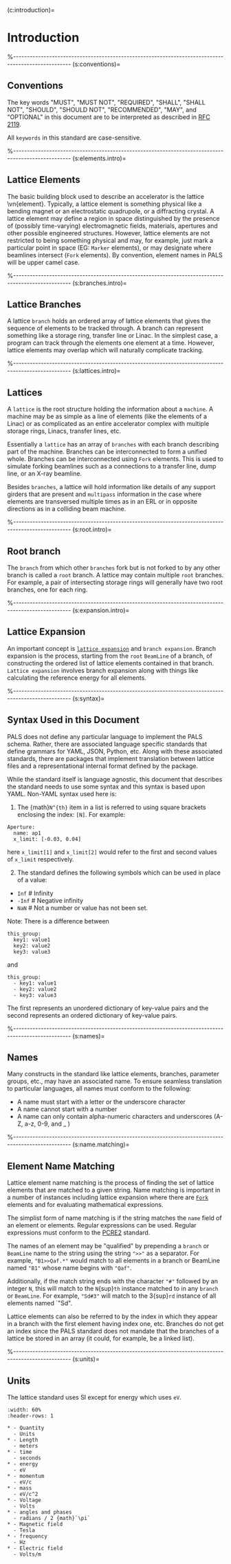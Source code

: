 (c:introduction)=
# Introduction

%---------------------------------------------------------------------------------------------------
(s:conventions)=
## Conventions

The key words "MUST", "MUST NOT", "REQUIRED", "SHALL", "SHALL NOT", "SHOULD",
"SHOULD NOT", "RECOMMENDED",  "MAY", and "OPTIONAL" in this document are to be
interpreted as described in [RFC 2119](http://tools.ietf.org/html/rfc2119).

All `keywords` in this standard are case-sensitive.

%---------------------------------------------------------------------------------------------------
(s:elements.intro)=
## Lattice Elements

The basic building block used to describe an accelerator is the lattice \vn{element}. Typically,
a lattice element is something physical like a bending magnet or an electrostatic
quadrupole, or a diffracting crystal. A lattice element may define a region in space 
distinguished by the presence of (possibly time-varying) electromagnetic fields,
materials, apertures and other possible engineered structures. However, lattice elements
are not restricted to being something physical and may, for example, just mark a particular point 
in space (EG: `Marker` elements), or may designate where beamlines intersect (`Fork` elements).
By convention, element names in PALS will be upper camel case.

%---------------------------------------------------------------------------------------------------
(s:branches.intro)=
## Lattice Branches

A lattice `branch` holds an ordered array of lattice elements
that gives the sequence of elements to be tracked through. 
A branch can represent something like a storage ring, transfer line or Linac.
In the simplest case, a program can track through the elements one element at a time.
However, lattice elements may overlap which will naturally complicate tracking.

%---------------------------------------------------------------------------------------------------
(s:lattices.intro)=
## Lattices

A `lattice` is the root structure holding the information about a
``machine``. A machine may be as simple as a line of elements (like the elements of a Linac) or
as complicated as an entire accelerator complex with multiple storage rings, Linacs, transfer
lines, etc.

Essentially a `lattice` has an array of `branches` with each branch describing part of the
machine. Branches can be interconnected to form a unified whole.
Branches can be interconnected using `Fork` elements. 
This is used to simulate forking beamlines such as a connections to a transfer line, dump line, or an
X-ray beamline.

Besides `branches`, a lattice will hold information like details of any support girders that are
present and `multipass` information in the case where elements are transversed multiple times 
as in an ERL or in opposite directions as in a colliding beam machine.

%---------------------------------------------------------------------------------------------------
(s:root.intro)=
## Root branch

The `branch` from which other `branches` fork but is not forked to by any
other branch is called a `root` branch.
A lattice may contain multiple `root` branches. For example, a pair of intersecting storage
rings will generally have two root branches, one for each ring.

%---------------------------------------------------------------------------------------------------
(s:expansion.intro)=
## Lattice Expansion

An important concept is [`lattice expansion`](#s:lattice.expand) and `branch expansion`.
Branch expansion is the process, starting from the `root` `BeamLine`
of a branch, of constructing the ordered list of lattice elements contained in that branch.
`Lattice expansion` involves branch expansion along with things like
calculating the reference energy for all elements.

%---------------------------------------------------------------------------------------------------
(s:syntax)=
## Syntax Used in this Document

PALS does not define any particular language to implement the PALS schema. Rather, there are associated
language specific standards that define grammars for YAML, JSON, Python, etc. Along with these
associated standards, there are packages that implement translation between lattice files and a representational
internal format defined by the package.

While the standard itself is language agnostic, this document that describes the standard
needs to use some syntax and this syntax is based upon YAML. Non-YAML syntax used here is:

1. The {math}`N^{th}` item in a list is referred to using square brackets enclosing the index: `[N]`.
For example:
```{code} YAML
Aperture:
  name: ap1
  x_limit: [-0.03, 0.04]
```
here `x_limit[1]` and `x_limit[2]` would refer to the first and second values of `x_limit` respectively.

2. The standard defines the following symbols which can be used in place of a value: 
- `Inf`    # Infinity
- `-Inf`   # Negative infinity
- `NaN`    # Not a number or value has not been set.

Note: There is a difference between
```{code} yaml
this_group:
  key1: value1
  key2: value2
  key3: value3
```
and
```{code} yaml
this_group:
  - key1: value1
  - key2: value2
  - key3: value3
```
The first represents an unordered dictionary of key-value pairs and the second represents an ordered 
dictionary of key-value pairs.

%---------------------------------------------------------------------------------------------------
(s:names)=
## Names

Many constructs in the standard like lattice elements, branches, parameter groups, etc., may have
an associated name. To ensure seamless translation to particular languages, all names must conform
to the following:
- A name must start with a letter or the underscore character
- A name cannot start with a number
- A name can only contain alpha-numeric characters and underscores (A-Z, a-z, 0-9, and _ )

%---------------------------------------------------------------------------------------------------
(s:name.matching)=
## Element Name Matching

Lattice element name matching is the process of finding the set of lattice elements that 
are matched to a given string. Name matching is important in a number of instances including
lattice expansion where there are [`Fork`](#s:forking) elements and for evaluating mathematical
expressions.

The simplist form of name matching is if the string matches
the `name` field of an element or elements. Regular expressions can be used. 
Regular expressions must conform to the [PCRE2](https://www.pcre.org/) standard. 

The names of an element may be "qualified" by prepending a `branch` or `BeamLine` name to the string
using the string `">>"` as a separator. For example, `"B1>>Qaf.*"` would match
to all elements in a branch or BeamLine named `"B1"` whose name begins with `"Qaf"`.

Additionally, if the match string ends with the character `"#"` followed by an integer `N`,
this will match to the `N`{sup}`th` instance matched to in any `branch` or `BeamLine`.
For example, `"Sd#3"` will match to the 3{sup}`rd` instance of all elements named
`"Sd".

Lattice elements can also be referred to by the index in which they appear in a branch
with the first element having index one, etc. Branches do not get an index since the
PALS standard does not mandate that the branches of a lattice be stored in an array (it
could, for example, be a linked list).

%---------------------------------------------------------------------------------------------------
(s:units)=
## Units

The lattice standard uses SI except for energy which uses `eV`.
```{list-table} Units used by the Standard
:width: 60%
:header-rows: 1

* - Quantity
  - Units
* - Length
  - meters
* - time
  - seconds
* - energy
  - eV
* - momentum
  - eV/c
* - mass
  - eV/c^2
* - Voltage
  - Volts
* - angles and phases
  - radians / 2 {math}`\pi`
* - Magnetic field
  - Tesla
* - frequency
  - Hz
* - Electric field
  - Volts/m
```